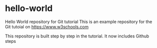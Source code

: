 # hello-world
Hello World repository for Git tutorial
This is an example repository for the Git tutoial on https://www.w3schools.com

This repository is built step by step in the tutorial.
It now includes Github steps
